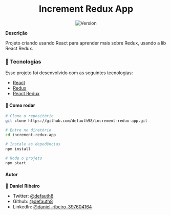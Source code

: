 <h1 align="center">Increment Redux App</h1>
<p align="center">
  <img alt="Version" src="https://img.shields.io/badge/version-0.1.0-blue.svg?cacheSeconds=2592000" />
  <a href="https://twitter.com/defauth8" target="_blank">
  </a>
</p>

**Descrição**

Projeto criando usando React para aprender mais sobre Redux, usando a lib React Redux.

### :nut_and_bolt: Tecnologias

Esse projeto foi desenvolvido com as seguintes tecnologias:

- [React][reactjs]
- [Redux][redux]
- [React Redux][react-redux]

[reactjs]: https://reactjs.org
[redux]: https://redux.js.org/
[react-redux]: https://react-redux.js.org/

#### :thinking: Como rodar

```bash
# Clone o repositório
git clone https://github.com/defauth98/increment-redux-app.git

# Entre no diretório
cd increment-redux-app

# Instale as depedências
npm install

# Rode o projeto
npm start
```

#### Autor

👤 **Daniel Ribeiro**

- Twitter: [@defauth8](https://twitter.com/defauth8)
- Github: [@defauth8](https://github.com/defauth98)
- LinkedIn: [@daniel-ribeiro-397604164](https://linkedin.com/in/daniel-ribeiro-397604164)
